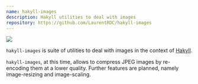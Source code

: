 ```yaml
---
name: hakyll-images
description: Hakyll utilities to deal with images
repository: https://github.com/LaurentRDC/hakyll-images
---
```


<a href="http://hackage.haskell.org/package/hakyll-images" target="_blank">
    <img src="https://img.shields.io/hackage/v/hakyll-images.svg">
</a>

`hakyll-images` is suite of utilities to deal with images in the context of [Hakyll](http://hackage.haskell.org/package/hakyll).

`hakyll-images`, at this time, allows to compress JPEG images by re-encoding them at a lower quality. Further features are planned, namely image-resizing and image-scaling.